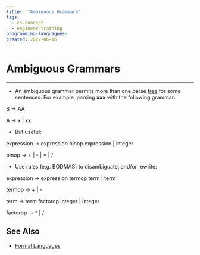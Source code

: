 ```yaml
---
title:  "Ambiguous Grammars"
tags:
  - cs-concept
  - engineer-training
programming-languagues:
created: 2022-06-16
---
```

# Ambiguous Grammars
---
- An ambiguous grammar permits more than one parse [tree](notes/trees.md) for some sentences. For example, parsing **xxx** with the following grammar:

S $\rightarrow$ AA

A $\rightarrow$ x | xx

- But useful:

expression $\rightarrow$ expression binop expression | integer

binop $\rightarrow$ + | - | * | /

- Use rules (e.g. BODMAS) to disambiguate, and/or rewrite:

expression $\rightarrow$ expression termop term | term

termop $\rightarrow$ + | -

term $\rightarrow$ term factorop integer | integer

factorop $\rightarrow$ * | /

## See Also
- [Formal Languages](notes/formal-languages.md)
